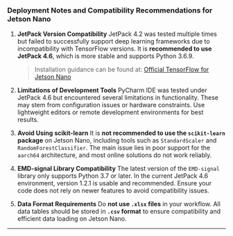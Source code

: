 ### Deployment Notes and Compatibility Recommendations for Jetson Nano

1. **JetPack Version Compatibility**
   JetPack 4.2 was tested multiple times but failed to successfully support deep learning frameworks due to incompatibility with TensorFlow versions. It is **recommended to use JetPack 4.6**, which is more stable and supports Python 3.6.9.

   > Installation guidance can be found at: [Official TensorFlow for Jetson Nano](https://forums.developer.nvidia.com/t/official-tensorflow-for-jetson-nano/71770)

2. **Limitations of Development Tools**
   PyCharm IDE was tested under JetPack 4.6 but encountered several limitations in functionality. These may stem from configuration issues or hardware constraints. Use lightweight editors or remote development environments for best results.

3. **Avoid Using scikit-learn**
   It is **not recommended to use the `scikit-learn` package** on Jetson Nano, including tools such as `StandardScaler` and `RandomForestClassifier`. The main issue lies in poor support for the `aarch64` architecture, and most online solutions do not work reliably.

4. **EMD-signal Library Compatibility**
   The latest version of the `EMD-signal` library only supports Python 3.7 or later. In the current JetPack 4.6 environment, version 1.2.1 is usable and recommended. Ensure your code does not rely on newer features to avoid compatibility issues.

5. **Data Format Requirements**
   Do **not use `.xlsx` files** in your workflow. All data tables should be stored in **`.csv` format** to ensure compatibility and efficient data loading on Jetson Nano.

---
